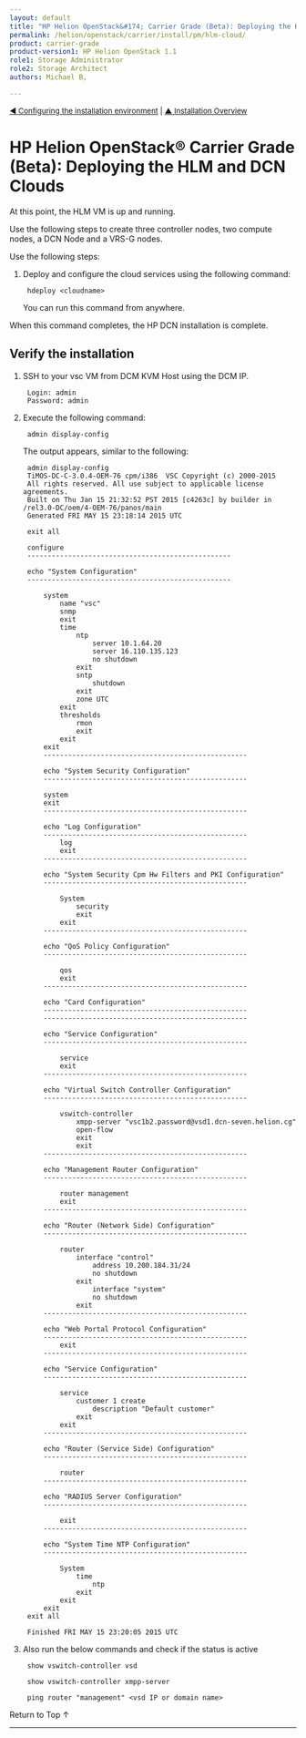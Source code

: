 ```yaml
---
layout: default
title: "HP Helion OpenStack&#174; Carrier Grade (Beta): Deploying the HLM and DCN Clouds "
permalink: /helion/openstack/carrier/install/pm/hlm-cloud/
product: carrier-grade
product-version1: HP Helion OpenStack 1.1
role1: Storage Administrator
role2: Storage Architect
authors: Michael B, 

---
```

<!--UNDER REVISION-->


<script>

function PageRefresh {
onLoad="window.refresh"
}

PageRefresh();	

</script>

<p style="font-size: small;"><a href="/helion/openstack/carrier/install/pb/hlm-vm/">&#9664; Configuring the installation environment</a> | <a href="/helion/openstack/carrier/install/bm/overview/">&#9650; Installation Overview</a>  </p> 

# HP Helion OpenStack&#174; Carrier Grade (Beta): Deploying the HLM and DCN Clouds 

At this point, the HLM VM is up and running.

Use the following steps to create three controller nodes, two compute nodes, a DCN Node and a VRS-G nodes.

Use the following steps:

1. Deploy and configure the cloud services using the following command:

		hdeploy <cloudname> 

	You can run this command from anywhere.

When this command completes, the HP DCN installation is complete.

## Verify the installation

1. SSH to your vsc VM from DCM KVM Host using the DCM IP.

		Login: admin
		Password: admin

2. Execute the following command:

		admin display-config

	The output appears, similar to the following:

		admin display-config
		TiMOS-DC-C-3.0.4-OEM-76 cpm/i386  VSC Copyright (c) 2000-2015
		All rights reserved. All use subject to applicable license agreements.
		Built on Thu Jan 15 21:32:52 PST 2015 [c4263c] by builder in /rel3.0-DC/oem/4-OEM-76/panos/main
		Generated FRI MAY 15 23:18:14 2015 UTC

		exit all

		configure
		--------------------------------------------------

		echo "System Configuration"
		--------------------------------------------------

			system
				name "vsc"
				snmp
				exit
				time
					ntp
						server 10.1.64.20
						server 16.110.135.123
						no shutdown
					exit
					sntp
						shutdown
					exit
					zone UTC
				exit
				thresholds
					rmon
					exit
				exit
			exit
			--------------------------------------------------

			echo "System Security Configuration"
			--------------------------------------------------

			system
			exit
			--------------------------------------------------

			echo "Log Configuration"
			--------------------------------------------------
				log
				exit
			--------------------------------------------------

			echo "System Security Cpm Hw Filters and PKI Configuration"
			--------------------------------------------------

				System
					security
					exit
				exit
			--------------------------------------------------

			echo "QoS Policy Configuration"
			--------------------------------------------------

				qos
				exit
			--------------------------------------------------

			echo "Card Configuration"
			--------------------------------------------------
			--------------------------------------------------

			echo "Service Configuration"
			--------------------------------------------------

				service
				exit
			--------------------------------------------------

			echo "Virtual Switch Controller Configuration"
			--------------------------------------------------

				vswitch-controller
					xmpp-server "vsc1b2.password@vsd1.dcn-seven.helion.cg"
					open-flow
					exit
					exit
			--------------------------------------------------

			echo "Management Router Configuration"
			--------------------------------------------------

				router management
				exit
			--------------------------------------------------

			echo "Router (Network Side) Configuration"
			--------------------------------------------------

				router
					interface "control"
						address 10.200.184.31/24
						no shutdown
					exit
						interface "system"
						no shutdown
					exit
			--------------------------------------------------

			echo "Web Portal Protocol Configuration"
			--------------------------------------------------
				exit
			--------------------------------------------------

			echo "Service Configuration"
			--------------------------------------------------

				service
					customer 1 create
						description "Default customer"
					exit
				exit
			--------------------------------------------------

			echo "Router (Service Side) Configuration"
			--------------------------------------------------

				router
			--------------------------------------------------

			echo "RADIUS Server Configuration"
			--------------------------------------------------

				exit
			--------------------------------------------------

			echo "System Time NTP Configuration"
			--------------------------------------------------

				System
					time
						ntp
					exit
				exit
			exit
		exit all

		Finished FRI MAY 15 23:20:05 2015 UTC

 

3. Also run the below commands and check if the status is active

		show vswitch-controller vsd

		show vswitch-controller xmpp-server

		ping router "management" <vsd IP or domain name>

 


<a href="#top" style="padding:14px 0px 14px 0px; text-decoration: none;"> Return to Top &#8593; </a>

---
